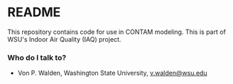# README #

This repository contains code for use in CONTAM modeling. This is part of WSU's Indoor Air Quality (IAQ) project.

### Who do I talk to? ###

* Von P. Walden, Washington State University, v.walden@wsu.edu

